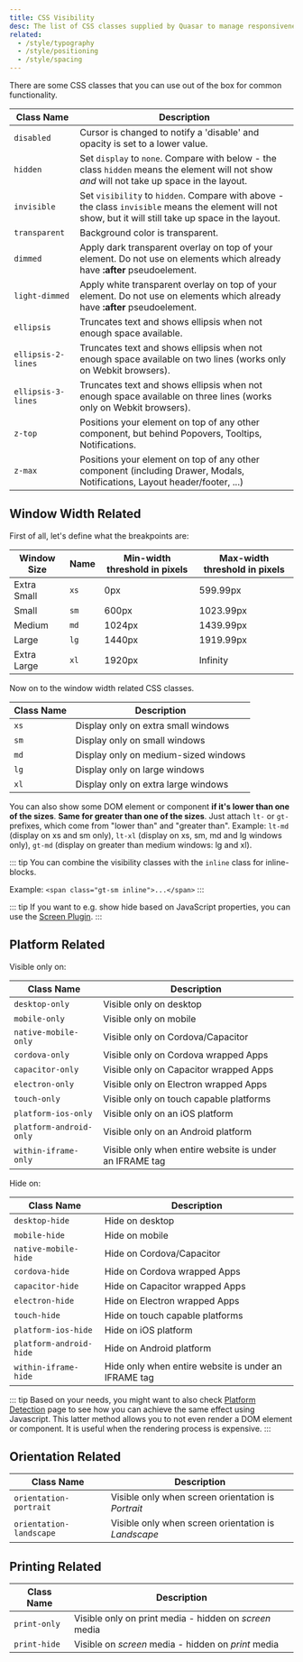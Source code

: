 ```yaml
---
title: CSS Visibility
desc: The list of CSS classes supplied by Quasar to manage responsiveness and visibility of components and DOM elements.
related:
  - /style/typography
  - /style/positioning
  - /style/spacing
---
```

There are some CSS classes that you can use out of the box for common functionality.

| Class Name | Description |
| --- | --- |
| `disabled` | Cursor is changed to notify a 'disable' and opacity is set to a lower value. |
| `hidden` | Set `display` to `none`. Compare with below - the class `hidden` means the element will not show _and_ will not take up space in the layout. |
| `invisible` | Set `visibility` to `hidden`. Compare with above - the class `invisible` means the element will not show, but it will still take up space in the layout. |
| `transparent` | Background color is transparent. |
| `dimmed` | Apply dark transparent overlay on top of your element. Do not use on elements which already have **:after** pseudoelement. |
| `light-dimmed` | Apply white transparent overlay on top of your element. Do not use on elements which already have **:after** pseudoelement. |
| `ellipsis` | Truncates text and shows ellipsis when not enough space available. |
| `ellipsis-2-lines` | Truncates text and shows ellipsis when not enough space available on two lines (works only on Webkit browsers). |
| `ellipsis-3-lines` | Truncates text and shows ellipsis when not enough space available on three lines (works only on Webkit browsers). |
| `z-top` | Positions your element on top of any other component, but behind Popovers, Tooltips, Notifications. |
| `z-max` | Positions your element on top of any other component (including Drawer, Modals, Notifications, Layout header/footer, ...) |

## Window Width Related
First of all, let's define what the breakpoints are:

| Window Size | Name | Min-width threshold in pixels | Max-width threshold in pixels |
| --- | --- | --- | --- |
| Extra Small | `xs` | 0px | 599.99px |
| Small | `sm` | 600px | 1023.99px |
| Medium | `md` | 1024px | 1439.99px |
| Large | `lg` | 1440px | 1919.99px |
| Extra Large | `xl` | 1920px | Infinity |

Now on to the window width related CSS classes.

| Class Name | Description |
| --- | --- |
| `xs` | Display only on extra small windows |
| `sm` | Display only on small windows |
| `md` | Display only on medium-sized windows |
| `lg` | Display only on large windows |
| `xl` | Display only on extra large windows |

You can also show some DOM element or component **if it's lower than one of the sizes**. **Same for greater than one of the sizes**. Just attach `lt-` or `gt-` prefixes, which come from "lower than" and "greater than". Example: `lt-md` (display on xs and sm only), `lt-xl` (display on xs, sm, md and lg windows only), `gt-md` (display on greater than medium windows: lg and xl).

::: tip
You can combine the visibility classes with the `inline` class for inline-blocks.

Example: `<span class="gt-sm inline">...</span>`
:::

::: tip
If you want to e.g. show hide based on JavaScript properties, you can use the [Screen Plugin](/options/screen-plugin).
:::

## Platform Related
Visible only on:

| Class Name | Description |
| --- | --- |
| `desktop-only` | Visible only on desktop |
| `mobile-only` | Visible only on mobile |
| `native-mobile-only` | Visible only on Cordova/Capacitor |
| `cordova-only` | Visible only on Cordova wrapped Apps |
| `capacitor-only` | Visible only on Capacitor wrapped Apps |
| `electron-only` | Visible only on Electron wrapped Apps |
| `touch-only` | Visible only on touch capable platforms |
| `platform-ios-only` | Visible only on an iOS platform |
| `platform-android-only` | Visible only on an Android platform |
| `within-iframe-only` | Visible only when entire website is under an IFRAME tag |

Hide on:

| Class Name | Description |
| --- | --- |
| `desktop-hide` | Hide on desktop |
| `mobile-hide` | Hide on mobile |
| `native-mobile-hide` | Hide on Cordova/Capacitor |
| `cordova-hide` | Hide on Cordova wrapped Apps |
| `capacitor-hide` | Hide on Capacitor wrapped Apps |
| `electron-hide` | Hide on Electron wrapped Apps |
| `touch-hide` | Hide on touch capable platforms |
| `platform-ios-hide` | Hide on iOS platform |
| `platform-android-hide` | Hide on Android platform |
| `within-iframe-hide` | Hide only when entire website is under an IFRAME tag |

::: tip
Based on your needs, you might want to also check [Platform Detection](/options/platform-detection) page to see how you can achieve the same effect using Javascript. This latter method allows you to not even render a DOM element or component. It is useful when the rendering process is expensive.
:::

## Orientation Related
| Class Name | Description |
| --- | --- |
| `orientation-portrait` | Visible only when screen orientation is *Portrait* |
| `orientation-landscape` | Visible only when screen orientation is *Landscape* |

## Printing Related
| Class Name | Description |
| --- | --- |
| `print-only` | Visible only on print media - hidden on *screen* media |
| `print-hide` | Visible on *screen* media - hidden on *print* media |
